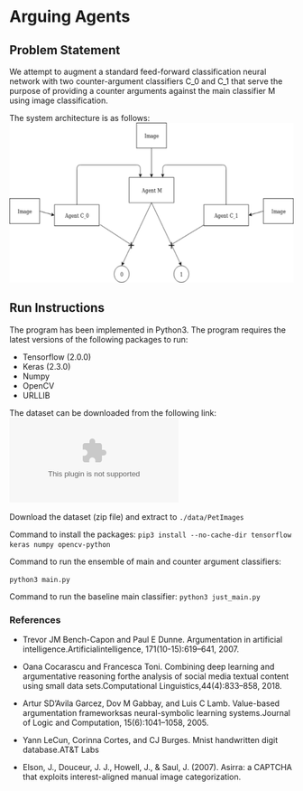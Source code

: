 # Arguing Agents

## Problem Statement

We attempt to augment a standard feed-forward classification neural network with two counter-argument classifiers C_0 and C_1 that serve the purpose of providing a counter arguments against the main classifier M using image classification.

The system architecture is as follows:
![Alt text](./assets/model_arch.png?raw=True "Model Architecture")

## Run Instructions

The program has been implemented in Python3. The program requires the latest versions of the following packages to run:
* Tensorflow (2.0.0)
* Keras (2.3.0)
* Numpy
* OpenCV
* URLLIB

The dataset can be downloaded from the following link:
![Cats-vs-Dogs](https://download.microsoft.com/download/3/E/1/3E1C3F21-ECDB-4869-8368-6DEBA77B919F/kagglecatsanddogs_3367a.zip)

Download the dataset (zip file) and extract to ```./data/PetImages```

Command to install the packages:
```pip3 install --no-cache-dir tensorflow keras numpy opencv-python```

Command to run the ensemble of main and counter argument classifiers:

```python3 main.py```

Command to run the baseline main classifier:
```python3 just_main.py```


### References

*   Trevor JM Bench-Capon and Paul E Dunne.   Argumentation in artificial intelligence.Artificialintelligence, 171(10-15):619–641, 2007.

* Oana Cocarascu and Francesca Toni.   Combining deep learning and argumentative reasoning forthe  analysis  of  social  media  textual  content  using  small  data  sets.Computational  Linguistics,44(4):833–858, 2018.

* Artur SD’Avila Garcez, Dov M Gabbay, and Luis C Lamb. Value-based argumentation frameworksas neural-symbolic learning systems.Journal of Logic and Computation, 15(6):1041–1058, 2005.

* Yann LeCun, Corinna Cortes, and CJ Burges.  Mnist handwritten digit database.AT&T Labs

* Elson, J., Douceur, J. J., Howell, J., & Saul, J. (2007). Asirra: a CAPTCHA that exploits interest-aligned manual image categorization.
